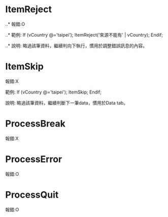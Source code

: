 # ItemReject
  ..* 報錯:O
  
  ..* 範例:
  If (vCountry @='taipei');
    ItemReject('來源不能有' | vCountry);
  Endif;
  
  ..* 說明:
  略過該筆資料，繼續判向下執行，慣用於調整錯誤訊息的內容。
  
# ItemSkip
  報錯:X

  範例:
  If (vCountry @='taipei');
    ItemSkip;
  Endif;
  
  說明:
  略過該筆資料，繼續判斷下一筆data，慣用於Data tab。
  
# ProcessBreak
  報錯:X
  
# ProcessError
  報錯:O
  
# ProcessQuit
  報錯:O
